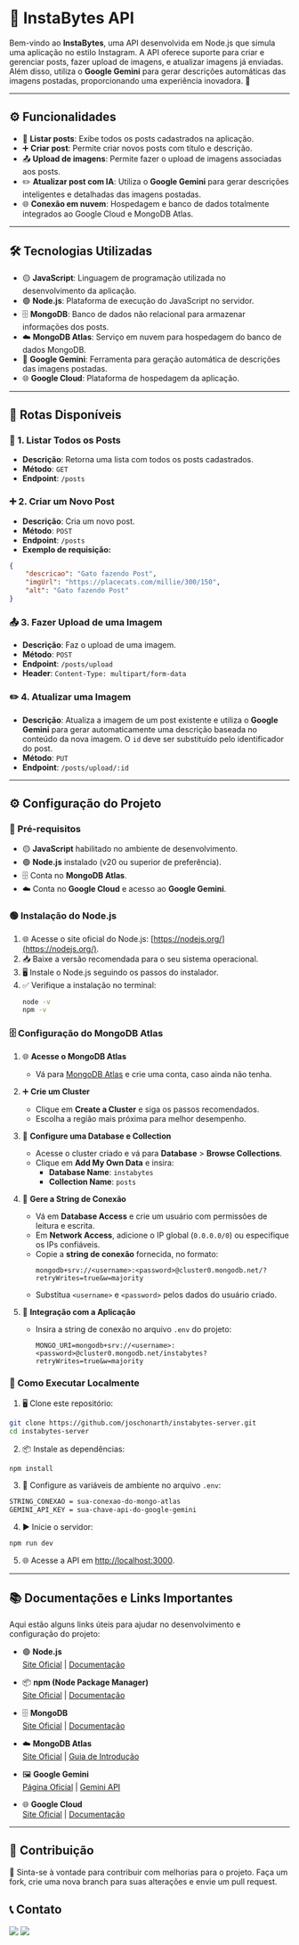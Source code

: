 # 📸 InstaBytes API

Bem-vindo ao **InstaBytes**, uma API desenvolvida em Node.js que simula uma aplicação no estilo Instagram. A API oferece suporte para criar e gerenciar posts, fazer upload de imagens, e atualizar imagens já enviadas. Além disso, utiliza o **Google Gemini** para gerar descrições automáticas das imagens postadas, proporcionando uma experiência inovadora. 🌟

---

## ⚙️ Funcionalidades

- 📃 **Listar posts**: Exibe todos os posts cadastrados na aplicação.
- ➕ **Criar post**: Permite criar novos posts com título e descrição.
- 📤 **Upload de imagens**: Permite fazer o upload de imagens associadas aos posts.
- ✏️ **Atualizar post com IA**: Utiliza o **Google Gemini** para gerar descrições inteligentes e detalhadas das imagens postadas.
- 🌐 **Conexão em nuvem**: Hospedagem e banco de dados totalmente integrados ao Google Cloud e MongoDB Atlas.

---

## 🛠️ Tecnologias Utilizadas

- 🟡 **JavaScript**: Linguagem de programação utilizada no desenvolvimento da aplicação.
- 🟢 **Node.js**: Plataforma de execução do JavaScript no servidor.
- 🗄️ **MongoDB**: Banco de dados não relacional para armazenar informações dos posts.
- ☁️ **MongoDB Atlas**: Serviço em nuvem para hospedagem do banco de dados MongoDB.
- 🤖 **Google Gemini**: Ferramenta para geração automática de descrições das imagens postadas.
- 🌐 **Google Cloud**: Plataforma de hospedagem da aplicação.
---

## 🔗 Rotas Disponíveis

### 📃 1. Listar Todos os Posts
- **Descrição**: Retorna uma lista com todos os posts cadastrados.
- **Método**: `GET`
- **Endpoint**: `/posts`

### ➕ 2. Criar um Novo Post
- **Descrição**: Cria um novo post.  
- **Método**: `POST`
- **Endpoint**: `/posts`
- **Exemplo de requisição:**

```json
{
    "descricao": "Gato fazendo Post",
    "imgUrl": "https://placecats.com/millie/300/150",
    "alt": "Gato fazendo Post"   
}
```

### 📤 3. Fazer Upload de uma Imagem

- **Descrição**: Faz o upload de uma imagem.  
- **Método**: `POST`
- **Endpoint**: `/posts/upload`
- **Header**: `Content-Type: multipart/form-data`

### ✏️ 4. Atualizar uma Imagem

- **Descrição**: Atualiza a imagem de um post existente e utiliza o **Google Gemini** para gerar automaticamente uma descrição baseada no conteúdo da nova imagem.  O `id` deve ser substituído pelo identificador do post.  
- **Método**: `PUT`
- **Endpoint**: `/posts/upload/:id`

---

## ⚙️ Configuração do Projeto

### 📝 Pré-requisitos
- 🟡 **JavaScript** habilitado no ambiente de desenvolvimento.
- 🟢 **Node.js** instalado (v20 ou superior de preferência).
- 🗄️ Conta no **MongoDB Atlas**.
- ☁️ Conta no **Google Cloud** e acesso ao **Google Gemini**.

### 🟢 Instalação do Node.js
1. 🌐 Acesse o site oficial do Node.js: [https://nodejs.org/](https://nodejs.org/).  
2. 📥 Baixe a versão recomendada para o seu sistema operacional.  
3. 🖥️ Instale o Node.js seguindo os passos do instalador.  
4. ✅ Verifique a instalação no terminal:  
    ```bash
    node -v
    npm -v
    ```
### 🗄️ Configuração do MongoDB Atlas

1. 🌐 **Acesse o MongoDB Atlas**  
   - Vá para [MongoDB Atlas](https://www.mongodb.com/cloud/atlas) e crie uma conta, caso ainda não tenha.

2. ➕ **Crie um Cluster**  
   - Clique em **Create a Cluster** e siga os passos recomendados.  
   - Escolha a região mais próxima para melhor desempenho.

3. 📂 **Configure uma Database e Collection**  
   - Acesse o cluster criado e vá para **Database** > **Browse Collections**.  
   - Clique em **Add My Own Data** e insira:  
     - **Database Name**: `instabytes`  
     - **Collection Name**: `posts`

4. 🔑 **Gere a String de Conexão**  
   - Vá em **Database Access** e crie um usuário com permissões de leitura e escrita.  
   - Em **Network Access**, adicione o IP global (`0.0.0.0/0`) ou especifique os IPs confiáveis.  
   - Copie a **string de conexão** fornecida, no formato:  
     ```
     mongodb+srv://<username>:<password>@cluster0.mongodb.net/?retryWrites=true&w=majority
     ```
   - Substitua `<username>` e `<password>` pelos dados do usuário criado.  

5. 🔗 **Integração com a Aplicação**  
   - Insira a string de conexão no arquivo `.env` do projeto:  
     ```env
     MONGO_URI=mongodb+srv://<username>:<password>@cluster0.mongodb.net/instabytes?retryWrites=true&w=majority
     ```

### 🚀 Como Executar Localmente

1. 🖥️ Clone este repositório:

```bash
git clone https://github.com/joschonarth/instabytes-server.git
cd instabytes-server
```

2. 📦 Instale as dependências:

```bash
npm install
```

3. 🔑 Configure as variáveis de ambiente no arquivo `.env`:

```bash
STRING_CONEXAO = sua-conexao-do-mongo-atlas
GEMINI_API_KEY = sua-chave-api-do-google-gemini
```

4. ▶️ Inicie o servidor:

```bash
npm run dev
```

5. 🌐 Acesse a API em [http://localhost:3000](http://localhost:3000).

---

## 📚 Documentações e Links Importantes

Aqui estão alguns links úteis para ajudar no desenvolvimento e configuração do projeto:

- 🟢 **Node.js**  
  [Site Oficial](https://nodejs.org/) | [Documentação](https://nodejs.org/en/docs/)

- 📦 **npm (Node Package Manager)**  
  [Site Oficial](https://www.npmjs.com/) | [Documentação](https://docs.npmjs.com/)

- 🗄️ **MongoDB**  
  [Site Oficial](https://www.mongodb.com/) | [Documentação](https://www.mongodb.com/docs/)

- ☁️ **MongoDB Atlas**  
  [Site Oficial](https://www.mongodb.com/cloud/atlas) | [Guia de Introdução](https://www.mongodb.com/docs/atlas/getting-started/)

- 🖼️ **Google Gemini**  
  [Página Oficial](https://gemini.google.com/app) | [Gemini API](https://ai.google.dev/gemini-api/docs)

- 🌐 **Google Cloud**  
  [Site Oficial](https://cloud.google.com/) | [Documentação](https://cloud.google.com/docs)

---

## 🤝 Contribuição

🙌 Sinta-se à vontade para contribuir com melhorias para o projeto. Faça um fork, crie uma nova branch para suas alterações e envie um pull request.

## 📞 Contato

<div>
    <a href="https://www.linkedin.com/in/joschonarth/" target="_blank"><img src="https://img.shields.io/badge/LinkedIn-0077B5?style=for-the-badge&logo=linkedin&logoColor=white" target="_blank"></a>
    <a href="mailto:joschonarth@gmail.com" target="_blank"><img src="https://img.shields.io/badge/Gmail-D14836?style=for-the-badge&logo=gmail&logoColor=white" target="_blank"></a>
</div>